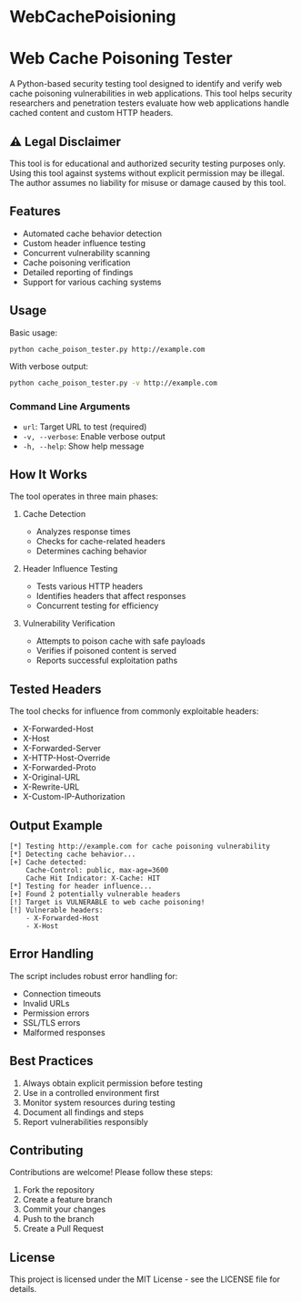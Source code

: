 # WebCachePoisioning

# Web Cache Poisoning Tester

A Python-based security testing tool designed to identify and verify web cache poisoning vulnerabilities in web applications. This tool helps security researchers and penetration testers evaluate how web applications handle cached content and custom HTTP headers.

## ⚠️ Legal Disclaimer

This tool is for educational and authorized security testing purposes only. Using this tool against systems without explicit permission may be illegal. The author assumes no liability for misuse or damage caused by this tool.

## Features

- Automated cache behavior detection
- Custom header influence testing
- Concurrent vulnerability scanning
- Cache poisoning verification
- Detailed reporting of findings
- Support for various caching systems
## Usage

Basic usage:
```bash
python cache_poison_tester.py http://example.com
```

With verbose output:
```bash
python cache_poison_tester.py -v http://example.com
```

### Command Line Arguments

- `url`: Target URL to test (required)
- `-v, --verbose`: Enable verbose output
- `-h, --help`: Show help message

## How It Works

The tool operates in three main phases:

1. Cache Detection
   - Analyzes response times
   - Checks for cache-related headers
   - Determines caching behavior

2. Header Influence Testing
   - Tests various HTTP headers
   - Identifies headers that affect responses
   - Concurrent testing for efficiency

3. Vulnerability Verification
   - Attempts to poison cache with safe payloads
   - Verifies if poisoned content is served
   - Reports successful exploitation paths

## Tested Headers

The tool checks for influence from commonly exploitable headers:
- X-Forwarded-Host
- X-Host
- X-Forwarded-Server
- X-HTTP-Host-Override
- X-Forwarded-Proto
- X-Original-URL
- X-Rewrite-URL
- X-Custom-IP-Authorization

## Output Example

```
[*] Testing http://example.com for cache poisoning vulnerability
[*] Detecting cache behavior...
[+] Cache detected:
    Cache-Control: public, max-age=3600
    Cache Hit Indicator: X-Cache: HIT
[*] Testing for header influence...
[+] Found 2 potentially vulnerable headers
[!] Target is VULNERABLE to web cache poisoning!
[!] Vulnerable headers:
    - X-Forwarded-Host
    - X-Host
```

## Error Handling

The script includes robust error handling for:
- Connection timeouts
- Invalid URLs
- Permission errors
- SSL/TLS errors
- Malformed responses

## Best Practices

1. Always obtain explicit permission before testing
2. Use in a controlled environment first
3. Monitor system resources during testing
4. Document all findings and steps
5. Report vulnerabilities responsibly

## Contributing

Contributions are welcome! Please follow these steps:

1. Fork the repository
2. Create a feature branch
3. Commit your changes
4. Push to the branch
5. Create a Pull Request

## License

This project is licensed under the MIT License - see the LICENSE file for details.
